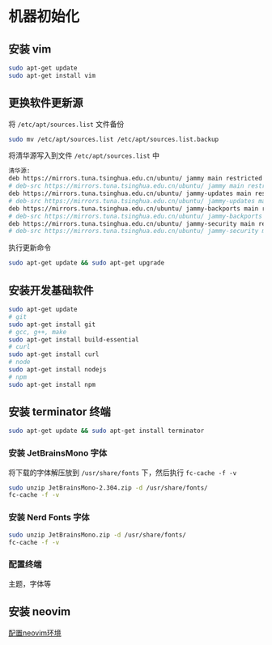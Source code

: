 # 机器初始化

## 安装 vim
```bash
sudo apt-get update
sudo apt-get install vim
```
## 更换软件更新源
将 `/etc/apt/sources.list` 文件备份
```bash
sudo mv /etc/apt/sources.list /etc/apt/sources.list.backup
```
将清华源写入到文件 `/etc/apt/sources.list` 中
```bash
清华源:
deb https://mirrors.tuna.tsinghua.edu.cn/ubuntu/ jammy main restricted universe multiverse
# deb-src https://mirrors.tuna.tsinghua.edu.cn/ubuntu/ jammy main restricted universe multiverse
deb https://mirrors.tuna.tsinghua.edu.cn/ubuntu/ jammy-updates main restricted universe multiverse
# deb-src https://mirrors.tuna.tsinghua.edu.cn/ubuntu/ jammy-updates main restricted universe multiverse
deb https://mirrors.tuna.tsinghua.edu.cn/ubuntu/ jammy-backports main restricted universe multiverse
# deb-src https://mirrors.tuna.tsinghua.edu.cn/ubuntu/ jammy-backports main restricted universe multiverse
deb https://mirrors.tuna.tsinghua.edu.cn/ubuntu/ jammy-security main restricted universe multiverse
# deb-src https://mirrors.tuna.tsinghua.edu.cn/ubuntu/ jammy-security main restricted universe multiverse
```
执行更新命令
```bash
sudo apt-get update && sudo apt-get upgrade
```
## 安装开发基础软件
```bash
sudo apt-get update
# git
sudo apt-get install git
# gcc, g++, make
sudo apt-get install build-essential
# curl
sudo apt-get install curl
# node
sudo apt-get install nodejs
# npm
sudo apt-get install npm
```

## 安装 terminator 终端
```bash
sudo apt-get update && sudo apt-get install terminator
```
### 安装 JetBrainsMono 字体
将下载的字体解压放到 `/usr/share/fonts` 下，然后执行 `fc-cache -f -v`
```bash
sudo unzip JetBrainsMono-2.304.zip -d /usr/share/fonts/
fc-cache -f -v
```
### 安装 Nerd Fonts 字体
```bash
sudo unzip JetBrainsMono.zip -d /usr/share/fonts/
fc-cache -f -v
```

### 配置终端
主题，字体等

## 安装 neovim
[配置neovim环境](https://github.com/yangliuqing5470/neovim-config)
